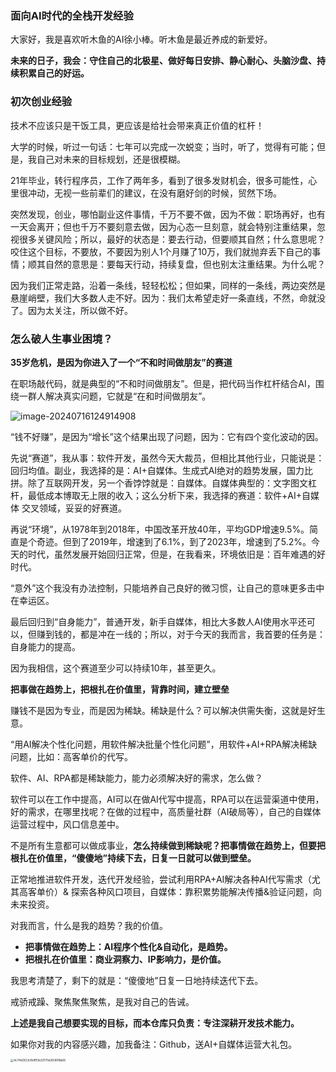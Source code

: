 ### 面向AI时代的全栈开发经验

大家好，我是喜欢听木鱼的AI徐小棒。听木鱼是最近养成的新爱好。

**未来的日子，我会：守住自己的北极星、做好每日安排、静心耐心、头脑沙盘、持续积累自己的好运。**

### 初次创业经验

技术不应该只是干饭工具，更应该是给社会带来真正价值的杠杆！

大学的时候，听过一句话：七年可以完成一次蜕变；当时，听了，觉得有可能；但是，我自己对未来的目标规划，还是很模糊。

21年毕业，转行程序员，工作了两年多，看到了很多发财机会，很多可能性，心里很冲动，无视一些前辈们的建议，在没有磨好剑的时候，贸然下场。

突然发现，创业，哪怕副业这件事情，千万不要不做，因为不做：职场再好，也有一天会离开；但也千万不要刻意去做，因为心态一旦刻意，就会特别注重结果，忽视很多关键风险；所以，最好的状态是：要去行动，但要顺其自然；什么意思呢？咬住这个目标，不要放，不要因为别人1个月赚了10万，我们就抛弃丢下自己的事情；顺其自然的意思是：要每天行动，持续复盘，但也别太注重结果。为什么呢？

因为我们正常走路，沿着一条线，轻轻松松；但如果，同样的一条线，两边突然是悬崖峭壁，我们大多数人走不好。因为：我们太希望走好一条直线，不然，命就没了。因为太关注，所以做不好。

### 怎么破人生事业困境？

**35岁危机，是因为你进入了一个“不和时间做朋友”的赛道**

在职场敲代码，就是典型的“不和时间做朋友”。但是，把代码当作杠杆结合AI，围绕一群人解决真实问题，它就是“在和时间做朋友”。

![image-20240716124914908](https://typora-xubang.oss-cn-hangzhou.aliyuncs.com/2024_xubang/image-20240716124914908.png?AI_make_money=VX_AI19858122061)

“钱不好赚”，是因为“增长”这个结果出现了问题，因为：它有四个变化波动的因。

先说“赛道”，我从事：软件开发，虽然今天大裁员，但相比其他行业，只能说是：回归均值。副业，我选择的是：AI+自媒体。生成式AI绝对的趋势发展，国力比拼。除了互联网开发，另一个香饽饽就是：自媒体。自媒体典型的：文字图文杠杆，最低成本博取无上限的收入；这么分析下来，我选择的赛道：软件+AI+自媒体 交叉领域，妥妥的好赛道。

再说“环境”，从1978年到2018年，中国改革开放40年，平均GDP增速9.5%。简直是个奇迹。但到了2019年，增速到了6.1%，到了2023年，增速到了5.2%。今天的时代，虽然发展开始回归正常，但是，在我看来，环境依旧是：百年难遇的好时代。

“意外”这个我没有办法控制，只能培养自己良好的微习惯，让自己的意味更多击中在幸运区。

最后回归到“自身能力”，普通开发，新手自媒体，相比大多数人AI使用水平还可以，但赚到钱的，都是冲在一线的；所以，对于今天的我而言，我首要的任务是：自身能力的提高。

因为我相信，这个赛道至少可以持续10年，甚至更久。

**把事做在趋势上，把根扎在价值里，背靠时间，建立壁垒**

赚钱不是因为专业，而是因为稀缺。稀缺是什么？可以解决供需失衡，这就是好生意。

“用AI解决个性化问题，用软件解决批量个性化问题”，用软件+AI+RPA解决稀缺问题，比如：高客单价的代写。

软件、AI、RPA都是稀缺能力，能力必须解决好的需求，怎么做？

软件可以在工作中提高，AI可以在做AI代写中提高，RPA可以在运营渠道中使用，好的需求，在哪里找呢？在做的过程中，高质量社群（AI破局等），自己的自媒体运营过程中，风口信息差中。

不是所有生意都可以做成事业，**怎么持续做到稀缺呢？把事情做在趋势上，但要把根扎在价值里，“傻傻地”持续下去，日复一日就可以做到壁垒。**

正常地推进软件开发，迭代开发经验，尝试利用RPA+AI解决各种AI代写需求（尤其高客单价）& 探索各种风口项目，自媒体：靠积累势能解决传播&验证问题，向未来投资。

对我而言，什么是我的趋势？我的价值。

- **把事情做在趋势上：AI程序个性化&自动化，是趋势。**
- **把根扎在价值里：商业洞察力、IP影响力，是价值。**

我思考清楚了，剩下的就是：“傻傻地”日复一日地持续迭代下去。

戒骄戒躁、聚焦聚焦聚焦，是我对自己的告诫。

**上述是我自己想要实现的目标，而本仓库只负责：专注深耕开发技术能力。**

如果你对我的内容感兴趣，加我备注：Github，送AI+自媒体运营大礼包。

<img src="https://typora-xubang.oss-cn-hangzhou.aliyuncs.com/2024_xubang/4c74d3f23cfb9ff3a33170a3936f8b66.jpeg?AI_make_money=VX_AI19858122061" alt="4c74d3f23cfb9ff3a33170a3936f8b66" style="zoom: 33%;" />



















